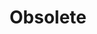 ---
type: tutorial
layout: tutorial
title:  "Obsolete"
description: "Obsolete - Only for redirect purposes"
authors: 
showAuthorInfo: false
redirect_path: docs/reference/android-overview
---